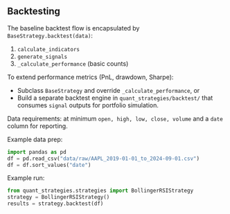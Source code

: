 ## Backtesting

The baseline backtest flow is encapsulated by `BaseStrategy.backtest(data)`:

1. `calculate_indicators`
2. `generate_signals`
3. `_calculate_performance` (basic counts)

To extend performance metrics (PnL, drawdown, Sharpe):

- Subclass `BaseStrategy` and override `_calculate_performance`, or
- Build a separate backtest engine in `quant_strategies/backtest/` that consumes `signal` outputs for portfolio simulation.

Data requirements: at minimum `open, high, low, close, volume` and a `date` column for reporting.

Example data prep:

```python
import pandas as pd
df = pd.read_csv("data/raw/AAPL_2019-01-01_to_2024-09-01.csv")
df = df.sort_values("date")
```

Example run:

```python
from quant_strategies.strategies import BollingerRSIStrategy
strategy = BollingerRSIStrategy()
results = strategy.backtest(df)
```

